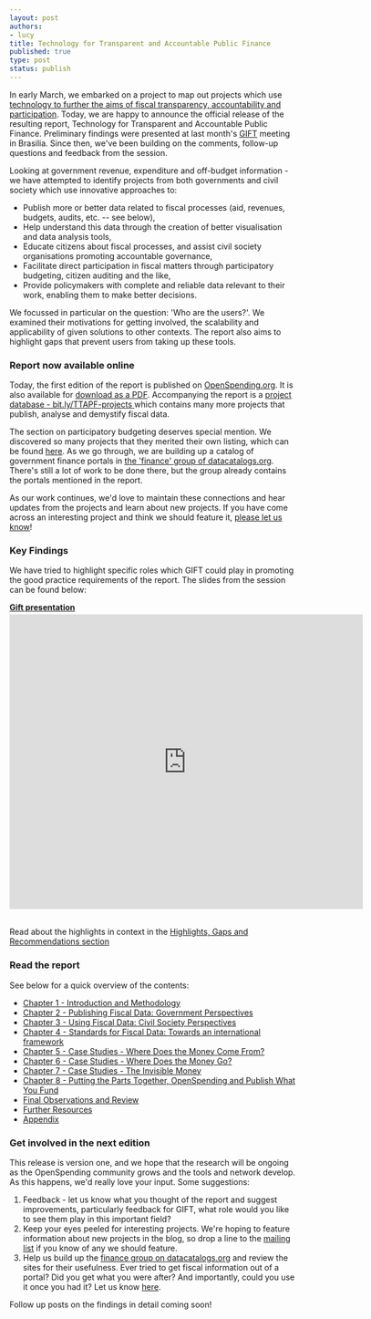 ```yaml
--- 
layout: post
authors:
- lucy
title: Technology for Transparent and Accountable Public Finance
published: true
type: post
status: publish
---
```


In early March, we embarked on a project to map out projects which use [technology to further the aims of fiscal transparency, accountability and participation](http://openspending.org/blog/2012/03/12/technology-for-fiscal-transparency-where-next.html). Today, we are happy to announce the official release of the resulting report, Technology for Transparent and Accountable Public Finance. Preliminary findings were presented at last month's [GIFT](http://fiscaltransparency.net/) meeting in Brasilia. Since then, we've been building on the comments, follow-up questions and feedback from the session. 

Looking at government revenue, expenditure and off-budget information - we have attempted to identify projects from both governments and civil society which use innovative approaches to: 

* Publish more or better data related to fiscal processes (aid, revenues, budgets, audits, etc. -- see below),
* Help understand this data through the creation of better visualisation and data analysis tools,
* Educate citizens about fiscal processes, and assist civil society organisations promoting accountable governance,
* Facilitate direct participation in fiscal matters through participatory budgeting, citizen auditing and the like,
* Provide policymakers with complete and reliable data relevant to their work, enabling them to make better decisions.

We focussed in particular on the question: 'Who are the users?'. We examined their motivations for getting involved, the scalability and applicability of given solutions to other contexts. The report also aims to highlight gaps that prevent users from taking up these tools.

### Report now available online

Today, the first edition of the report is published on [OpenSpending.org](http://openspending.org/resources/gift/index.html). It is also available for [download as a PDF](http://content.openspending.org/resources/gift/pdf/ttapf_report_20120530.pdf). Accompanying the report is a [project database - bit.ly/TTAPF-projects ](https://bit.ly/TTAPF-projects) which contains many more projects that publish, analyse and demystify fiscal data. 

The section on participatory budgeting deserves special mention. We discovered so many projects that they merited their own listing, which can be found [here](https://docs.google.com/spreadsheet/ccc?key=0AvoV_cBqwo28dE9fZy02NEt2UGxPTnRQMTEzaUhTOGc#gid=4). As we go through, we are building up a catalog of government finance portals in [the 'finance' group of datacatalogs.org](http://datacatalogs.org/group/finance). There's still a lot of work to be done there, but the group already contains the portals mentioned in the report. 

As our work continues, we'd love to maintain these connections and hear updates from the projects and learn about new projects. If you have come across an interesting project and think we should feature it, [please let us know](mailto:gift-report@okfn.org)! 

### Key Findings

We have tried to highlight specific roles which GIFT could play in promoting the good practice requirements of the report. The slides from the session can be found below:

<div style="width:620px" id="__ss_12607771"> <strong style="display:block;margin:12px 0 4px"><a href="http://www.slideshare.net/lucyfedia/gift-presentation-12607771" title="Gift presentation" target="_blank">Gift presentation</a></strong> <iframe src="http://www.slideshare.net/slideshow/embed_code/12607771" width="620" height="517" frameborder="0" marginwidth="0" marginheight="0" scrolling="no" allowfullscreen></iframe></div><br/>

Read about the highlights in context in the [Highlights, Gaps and Recommendations section](http://openspending.org/resources/gift/chapter1-3.html)

### Read the report

See below for a quick overview of the contents: 

* [Chapter 1 - Introduction and Methodology](http://openspending.org/resources/gift/chapter1.html)
* [Chapter 2 - Publishing Fiscal Data: Government Perspectives](http://openspending.org/resources/gift/chapter2-intro.html)
* [Chapter 3 - Using Fiscal Data: Civil Society Perspectives](http://openspending.org/resources/gift/chapter3-intro.html)
* [Chapter 4 - Standards for Fiscal Data:  Towards an international framework](http://openspending.org/resources/gift/chapter4-intro.html)
* [Chapter 5 - Case Studies - Where Does the Money Come From?](http://openspending.org/resources/gift/chapter5-intro.html)
* [Chapter 6 - Case Studies - Where Does the Money Go?](http://openspending.org/resources/gift/chapter6-intro.html)
* [Chapter 7 - Case Studies - The Invisible Money](http://openspending.org/resources/gift/chapter7-intro.html)
* [Chapter 8 - Putting the Parts Together, OpenSpending and Publish What You Fund](http://openspending.org/resources/gift/chapter8-intro.html)
* [Final Observations and Review](http://openspending.org/resources/gift/chapter9-intro.html)
* [Further Resources](http://openspending.org/resources/gift/bibliography.html)
* [Appendix](http://openspending.org/resources/gift/chapter10-intro.html)

### Get involved in the next edition

This release is version one, and we hope that the research will be ongoing as the OpenSpending community grows and the tools and network develop. As this happens, we'd really love your input. Some suggestions: 

1. Feedback - let us know what you thought of the report and suggest improvements, particularly feedback for GIFT, what role would you like to see them play in this important field? 
2. Keep your eyes peeled for interesting projects. We're hoping to feature information about new projects in the blog, so drop a line to the [mailing list](http://lists.okfn.org/mailman/listinfo/openspending) if you know of any we should feature. 
3. Help us build up the [finance group on datacatalogs.org](http://datacatalogs.org/group/finance) and review the sites for their usefulness. Ever tried to get fiscal information out of a portal? Did you get what you were after? And importantly, could you use it once you had it? Let us know [here](https://docs.google.com/spreadsheet/viewform?formkey=dGNXNVFXdDlPNlRDaXB2bXc0aGR5UVE6MQ#gid=0).

Follow up posts on the findings in detail coming soon!